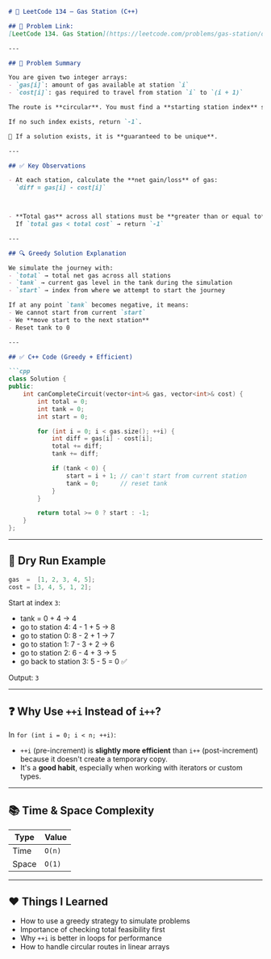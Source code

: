 ```markdown
# 🚗 LeetCode 134 – Gas Station (C++)

## 🔗 Problem Link:
[LeetCode 134. Gas Station](https://leetcode.com/problems/gas-station/description/?envType=study-plan-v2&envId=top-interview-150)

---

## 🧠 Problem Summary

You are given two integer arrays:
- `gas[i]`: amount of gas available at station `i`
- `cost[i]`: gas required to travel from station `i` to `(i + 1)`

The route is **circular**. You must find a **starting station index** such that you can travel the **entire circuit once** in a clockwise direction **without running out of gas**.

If no such index exists, return `-1`.

📌 If a solution exists, it is **guaranteed to be unique**.

---

## ✅ Key Observations

- At each station, calculate the **net gain/loss** of gas:  
  `diff = gas[i] - cost[i]`



- **Total gas** across all stations must be **greater than or equal to** total cost, or else it's impossible to finish:  
  If `total gas < total cost` → return `-1`

---

## 🔍 Greedy Solution Explanation

We simulate the journey with:
- `total` → total net gas across all stations
- `tank` → current gas level in the tank during the simulation
- `start` → index from where we attempt to start the journey

If at any point `tank` becomes negative, it means:
- We cannot start from current `start`
- We **move start to the next station**
- Reset tank to 0

---

## ✅ C++ Code (Greedy + Efficient)

```cpp
class Solution {
public:
    int canCompleteCircuit(vector<int>& gas, vector<int>& cost) {
        int total = 0;
        int tank = 0;
        int start = 0;

        for (int i = 0; i < gas.size(); ++i) {
            int diff = gas[i] - cost[i];
            total += diff;
            tank += diff;

            if (tank < 0) {
                start = i + 1; // can't start from current station
                tank = 0;      // reset tank
            }
        }

        return total >= 0 ? start : -1;
    }
};
```

---

## 🧪 Dry Run Example

```cpp
gas  =  [1, 2, 3, 4, 5];
cost = [3, 4, 5, 1, 2];
```

Start at index `3`:
- tank = 0 + 4 → 4
- go to station 4: 4 - 1 + 5 → 8
- go to station 0: 8 - 2 + 1 → 7
- go to station 1: 7 - 3 + 2 → 6
- go to station 2: 6 - 4 + 3 → 5
- go back to station 3: 5 - 5 = 0 ✅

Output: `3`

---

## ❓ Why Use `++i` Instead of `i++`?

In `for (int i = 0; i < n; ++i)`:
- `++i` (pre-increment) is **slightly more efficient** than `i++` (post-increment) because it doesn't create a temporary copy.
- It's a **good habit**, especially when working with iterators or custom types.

---

## 📚 Time & Space Complexity

| Type | Value |
|------|-------|
| Time | `O(n)` |
| Space | `O(1)` |

---

## ❤️ Things I Learned

- How to use a greedy strategy to simulate problems
- Importance of checking total feasibility first
- Why `++i` is better in loops for performance
- How to handle circular routes in linear arrays
```
